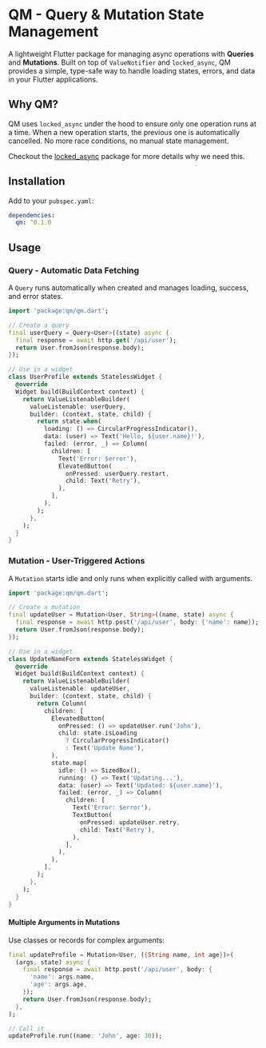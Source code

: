 # QM - Query & Mutation State Management

A lightweight Flutter package for managing async operations with **Queries** and **Mutations**. Built on top of `ValueNotifier` and `locked_async`, QM provides a simple, type-safe way to handle loading states, errors, and data in your Flutter applications.

## Why QM?

QM uses `locked_async` under the hood to ensure only one operation runs at a time. When a new operation starts, the previous one is automatically cancelled. No more race conditions, no manual state management.

Checkout the [locked_async](https://pub.dev/packages/locked_async) package for more details why we need this.

## Installation

Add to your `pubspec.yaml`:

```yaml
dependencies:
  qm: ^0.1.0
```

## Usage

### Query - Automatic Data Fetching

A `Query` runs automatically when created and manages loading, success, and error states.

```dart
import 'package:qm/qm.dart';

// Create a query
final userQuery = Query<User>((state) async {
  final response = await http.get('/api/user');
  return User.fromJson(response.body);
});

// Use in a widget
class UserProfile extends StatelessWidget {
  @override
  Widget build(BuildContext context) {
    return ValueListenableBuilder(
      valueListenable: userQuery,
      builder: (context, state, child) {
        return state.when(
          loading: () => CircularProgressIndicator(),
          data: (user) => Text('Hello, ${user.name}!'),
          failed: (error, _) => Column(
            children: [
              Text('Error: $error'),
              ElevatedButton(
                onPressed: userQuery.restart,
                child: Text('Retry'),
              ),
            ],
          ),
        );
      },
    );
  }
}
```

### Mutation - User-Triggered Actions

A `Mutation` starts idle and only runs when explicitly called with arguments.

```dart
import 'package:qm/qm.dart';

// Create a mutation
final updateUser = Mutation<User, String>((name, state) async {
  final response = await http.post('/api/user', body: {'name': name});
  return User.fromJson(response.body);
});

// Use in a widget
class UpdateNameForm extends StatelessWidget {
  @override
  Widget build(BuildContext context) {
    return ValueListenableBuilder(
      valueListenable: updateUser,
      builder: (context, state, child) {
        return Column(
          children: [
            ElevatedButton(
              onPressed: () => updateUser.run('John'),
              child: state.isLoading
                ? CircularProgressIndicator()
                : Text('Update Name'),
            ),
            state.map(
              idle: () => SizedBox(),
              running: () => Text('Updating...'),
              data: (user) => Text('Updated: ${user.name}'),
              failed: (error, _) => Column(
                children: [
                  Text('Error: $error'),
                  TextButton(
                    onPressed: updateUser.retry,
                    child: Text('Retry'),
                  ),
                ],
              ),
            ),
          ],
        );
      },
    );
  }
}
```

#### Multiple Arguments in Mutations

Use classes or records for complex arguments:

```dart
final updateProfile = Mutation<User, ({String name, int age})>(
  (args, state) async {
    final response = await http.post('/api/user', body: {
      'name': args.name,
      'age': args.age,
    });
    return User.fromJson(response.body);
  },
);

// Call it
updateProfile.run((name: 'John', age: 30));
```
